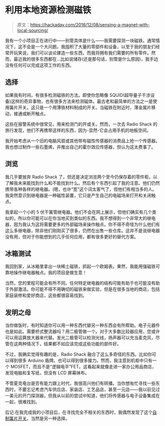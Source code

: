 # 利用本地资源检测磁铁

> 原文：<https://hackaday.com/2016/12/08/sensing-a-magnet-with-local-sourcing/>

我有一个小项目正在进行中——别管具体是什么——我需要探测一块磁铁。通常情况下，这不会是一个大问题。我囤积了大量的零部件和设备，以至于我的朋友们经常开玩笑说，我们可以谈论建造一些东西，而我将拥有我们需要的所有零件。然而，最近我的很多东西都在…比如说储存(还是那句话，别管是什么原因)，我手边没有任何可以完成这项工作的东西。

## 选择

如果我有时间，有很多检测磁铁的方法。即使你忽略像 SQUID(超导量子干涉设备)这样的奇异事物，也有很多方法来检测磁体。最古老和最简单的方法之一是使用簧片开关。这只是一个用薄铁材料制成的开关。当磁铁在附近时，薄金属片移动，接通或断开触点。

这些在报警系统中很常见，用来检测门的开或关。然而，一次去 Radio Shack 的旅行发现，他们不再携带这样的东西，因为-显然-它会占用手机的地板空间。

我开始考虑从一个旧的电脑风扇或其他带有磁性传感器的消费品上抢一个传感器。我也想过制作一些石墨烯，并推出自己的霍尔效应传感器，但认为这太费事了。

## 浏览

我几乎要放弃 Radio Shack 了，但还是决定浏览两个至今仍保存着的零件柜，以了解我未来能找到什么和不能找到什么。然后有个东西引起了我的注意。他们仍然携带各种各样的继电器。(嗯，也许“宽”这个词太客气了，但他们有相当多的人。我突然意识到继电器是一种磁性装置，它只是产生自己的电磁场来打开和关闭触点。

我拿起一个小的 5 伏干簧管继电器。他们不会在网上展示，但他们确实有几个类似的，所以你可能可以在你当地买到类似的东西。我不想得到一个非常大的继电器，因为我认为这将需要更多的外部磁场来操作触点。你不得不奇怪为什么他们有这么多继电器，除非他们刚刚买了很多，仍然在出售一些仓库。这并不是说继电器没有用，但对于你能想到的几乎任何应用，都有很多更好的替代方案。

## 冰箱测试

我回到家，从冰箱里拿出一块稀土磁铁，抓起一个欧姆表。果然，我能用强磁铁可靠地操作继电器触点。我的项目是做生意！

当然，您的里程可能会有所不同。任何特定继电器的结构可能有助于也可能没有助于外部激活。你可能不得不用确切的磁铁来做实验，但是在很多当地的商店，包括家庭装修和爱好商店，这些都很容易找到。

## 发明之母

当你做饭时，有时知道你可以用一种东西代替另一种东西会有所帮助。电子元器件也是如此。需要桥式整流器吗？用二极管做一个。对于大多数比较器应用，您或许可以用运算放大器来代替。发光二极管可以检测光线，扬声器可以充当麦克风，尽管在这两种情况下，结果都不如应该完成这些功能的部件好。

不过，我确实觉得有趣的是，Radio Shack 融合了这么多奇怪的东西。比如你可以得到很多 Arduino 盾牌。也可以得到很多接力。然而，我注意到机柜中只有一个 MOSFET，而且不是“逻辑电平”FET。这看起来就像走进一家办公用品商店，发现电脑和复写纸，但没有 LCD 屏幕抹布。

不管夏克电台是否有能力跟上时代，我很高兴他们有转播。当你想匆忙寻找一些东西时，不要忘记考虑汽车供应店、家装店、工艺品店，甚至一元店——我以前见过一美元的开门探测器，但我从以前的尝试中知道，他们将传感器与电子设备集成在一起，很难找到。

后记:在我完成我的小项目后，在寻找完全不相关的东西时，我偶然发现了这个[自制簧片开关](http://www.instructables.com/id/Quick-and-Dirty-Homemade-Reed-Switch/)。当然是另一种选择。